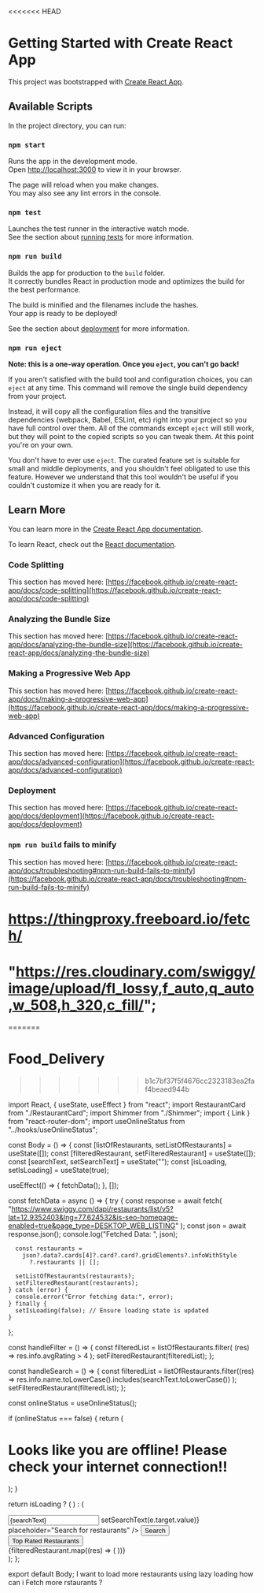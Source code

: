 <<<<<<< HEAD

# Getting Started with Create React App

This project was bootstrapped with [Create React App](https://github.com/facebook/create-react-app).

## Available Scripts

In the project directory, you can run:

### `npm start`

Runs the app in the development mode.\
Open [http://localhost:3000](http://localhost:3000) to view it in your browser.

The page will reload when you make changes.\
You may also see any lint errors in the console.

### `npm test`

Launches the test runner in the interactive watch mode.\
See the section about [running tests](https://facebook.github.io/create-react-app/docs/running-tests) for more information.

### `npm run build`

Builds the app for production to the `build` folder.\
It correctly bundles React in production mode and optimizes the build for the best performance.

The build is minified and the filenames include the hashes.\
Your app is ready to be deployed!

See the section about [deployment](https://facebook.github.io/create-react-app/docs/deployment) for more information.

### `npm run eject`

**Note: this is a one-way operation. Once you `eject`, you can't go back!**

If you aren't satisfied with the build tool and configuration choices, you can `eject` at any time. This command will remove the single build dependency from your project.

Instead, it will copy all the configuration files and the transitive dependencies (webpack, Babel, ESLint, etc) right into your project so you have full control over them. All of the commands except `eject` will still work, but they will point to the copied scripts so you can tweak them. At this point you're on your own.

You don't have to ever use `eject`. The curated feature set is suitable for small and middle deployments, and you shouldn't feel obligated to use this feature. However we understand that this tool wouldn't be useful if you couldn't customize it when you are ready for it.

## Learn More

You can learn more in the [Create React App documentation](https://facebook.github.io/create-react-app/docs/getting-started).

To learn React, check out the [React documentation](https://reactjs.org/).

### Code Splitting

This section has moved here: [https://facebook.github.io/create-react-app/docs/code-splitting](https://facebook.github.io/create-react-app/docs/code-splitting)

### Analyzing the Bundle Size

This section has moved here: [https://facebook.github.io/create-react-app/docs/analyzing-the-bundle-size](https://facebook.github.io/create-react-app/docs/analyzing-the-bundle-size)

### Making a Progressive Web App

This section has moved here: [https://facebook.github.io/create-react-app/docs/making-a-progressive-web-app](https://facebook.github.io/create-react-app/docs/making-a-progressive-web-app)

### Advanced Configuration

This section has moved here: [https://facebook.github.io/create-react-app/docs/advanced-configuration](https://facebook.github.io/create-react-app/docs/advanced-configuration)

### Deployment

This section has moved here: [https://facebook.github.io/create-react-app/docs/deployment](https://facebook.github.io/create-react-app/docs/deployment)

### `npm run build` fails to minify

This section has moved here: [https://facebook.github.io/create-react-app/docs/troubleshooting#npm-run-build-fails-to-minify](https://facebook.github.io/create-react-app/docs/troubleshooting#npm-run-build-fails-to-minify)

# https://thingproxy.freeboard.io/fetch/

# "https://res.cloudinary.com/swiggy/image/upload/fl_lossy,f_auto,q_auto,w_508,h_320,c_fill/";

=======

# Food_Delivery

> > > > > > > b1c7bf37f5f4676cc2323183ea2faf4beaed944b

import React, { useState, useEffect } from "react";
import RestaurantCard from "./RestaurantCard";
import Shimmer from "./Shimmer";
import { Link } from "react-router-dom";
import useOnlineStatus from "../hooks/useOnlineStatus";

const Body = () => {
const [listOfRestaurants, setListOfRestaurants] = useState([]);
const [filteredRestaurant, setFilteredRestaurant] = useState([]);
const [searchText, setSearchText] = useState("");
const [isLoading, setIsLoading] = useState(true);

useEffect(() => {
fetchData();
}, []);

const fetchData = async () => {
try {
const response = await fetch(
"https://www.swiggy.com/dapi/restaurants/list/v5?lat=12.9352403&lng=77.624532&is-seo-homepage-enabled=true&page_type=DESKTOP_WEB_LISTING"
);
const json = await response.json();
console.log("Fetched Data: ", json);

      const restaurants =
        json?.data?.cards[4]?.card?.card?.gridElements?.infoWithStyle
          ?.restaurants || [];

      setListOfRestaurants(restaurants);
      setFilteredRestaurant(restaurants);
    } catch (error) {
      console.error("Error fetching data:", error);
    } finally {
      setIsLoading(false); // Ensure loading state is updated
    }

};

const handleFilter = () => {
const filteredList = listOfRestaurants.filter(
(res) => res.info.avgRating > 4
);
setFilteredRestaurant(filteredList);
};

const handleSearch = () => {
const filteredList = listOfRestaurants.filter((res) =>
res.info.name.toLowerCase().includes(searchText.toLowerCase())
);
setFilteredRestaurant(filteredList);
};

const onlineStatus = useOnlineStatus();

if (onlineStatus === false) {
return (
<h1 className="text-red-600 text-center text-2xl mt-4">
Looks like you are offline! Please check your internet connection!!
</h1>
);
}

return isLoading ? (
<Shimmer />
) : (
<div className="p-4">
<div className="flex justify-center items-center mb-4 gap-4">
<div className="flex gap-4">
<input
type="text"
className="border border-gray-300 rounded-lg p-2 w-full max-w-md"
value={searchText}
onChange={(e) => setSearchText(e.target.value)}
placeholder="Search for restaurants"
/>
<button
            onClick={handleSearch}
            className="bg-blue-500 text-white rounded-lg px-4 py-2 hover:bg-blue-600 transition duration-200">
Search
</button>
</div>
<button
          className="bg-green-500 text-white rounded-lg px-4 py-2 hover:bg-green-600 transition duration-200"
          onClick={handleFilter}>
Top Rated Restaurants
</button>
</div>
<div className="flex flex-wrap justify-start gap-4 ml-10">
{filteredRestaurant.map((res) => (
<Link key={res.info.id} to={"/restaurants/" + res.info.id}>
<RestaurantCard key={res.info.id} resData={res.info} />
</Link>
))}
</div>
</div>
);
};

export default Body;
I want to load more restaurants using lazy loading how can i Fetch more rstaurants ?
